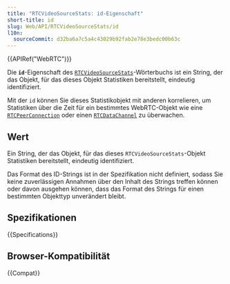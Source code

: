 ```yaml
---
title: "RTCVideoSourceStats: id-Eigenschaft"
short-title: id
slug: Web/API/RTCVideoSourceStats/id
l10n:
  sourceCommit: d32ba6a7c5a4c43029b92fab2e78e3bedc00b63c
---
```


{{APIRef("WebRTC")}}

Die **`id`**-Eigenschaft des [`RTCVideoSourceStats`](/de/docs/Web/API/RTCVideoSourceStats)-Wörterbuchs ist ein String, der das Objekt, für das dieses Objekt Statistiken bereitstellt, eindeutig identifiziert.

Mit der `id` können Sie dieses Statistikobjekt mit anderen korrelieren, um Statistiken über die Zeit für ein bestimmtes WebRTC-Objekt wie eine [`RTCPeerConnection`](/de/docs/Web/API/RTCPeerConnection) oder einen [`RTCDataChannel`](/de/docs/Web/API/RTCDataChannel) zu überwachen.

## Wert

Ein String, der das Objekt, für das dieses `RTCVideoSourceStats`-Objekt Statistiken bereitstellt, eindeutig identifiziert.

Das Format des ID-Strings ist in der Spezifikation nicht definiert, sodass Sie keine zuverlässigen Annahmen über den Inhalt des Strings treffen können oder davon ausgehen können, dass das Format des Strings für einen bestimmten Objekttyp unverändert bleibt.

## Spezifikationen

{{Specifications}}

## Browser-Kompatibilität

{{Compat}}
